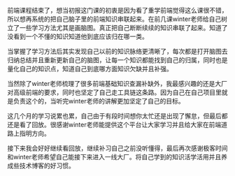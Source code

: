 前端课程结束了，想当初报这门课的初衷是因为看了重学前端觉得这么课很不错，所以想再系统的把自己脑子里的前端知识串联起来。在前几课winter老师给自己树立了一些学习方法尤其是画脑图。真正把自己断断续续的知识串联了起来。知道了没看到一个不懂的知识知道他到底应该归在哪一类。

当掌握了学习方法后其实发现自己以前的知识脉络更清晰了，每次都是打开脑图去归纳总结并且重新更新自己的脑图，让每一个知识都能找到自己的归属，同时也是量化自己的知识点，知道自己到底哪方面知识欠缺并且补强。

当然除了winter老师梳理了很多前端基础知识查漏补缺外，我最感兴趣的还是大厂对高级前端的要求，同时也坚定了自己走工具链这条路。因为自己在自己项目里就是负责这个的，当听完winter老师的讲解更加坚定了自己的目标。

这几个月的学习说累也累，自己由于有段时间想你太忙还是出现了懈怠，但最后都还是看了回放。很感谢winter老师能提供这个平台让大家学习并且给大家在前端道路上指明方向。

接下来我会好好继续看回放，继续补习自己之前没听懂得，最后再次感谢极客时间和winter老师希望自己能接下来进入一线大厂。将自己学到的知识活学活用并且养成些技术博客的好习惯。